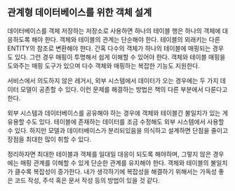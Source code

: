 ## 관계형 데이터베이스를 위한 객체 설계

  데이터베이스를 객체 저장하는 저장소로 사용하면 하나의 테이블 행은 하나의 객체에 대응하도록 해야 한다. 객체와 테이블의 관계는 단순해야 한다. 테이블의 외래키는 다른 ENTITY의 참조로 변환해야 한다. 간혹 다수의 객체가 하나의 테이블에 매핑되는 경우도 있다. 그런 경우 매핑이 투명해서 쉽게 이해할 수 있어야 한다. 객체와 테이블 매핑을 도와주는 매핑 도구가 있으며 다수 객체와 매핑하는 복잡한 기능도 지원한다.

  서비스에서 의도하지 않은 레거시, 외부 시스템에서 데이터가 오는 경우에는 두 가지 데이터 모델이 공존할 수 있다. 이런 문제를 해결하는 방법은 책의 다른 부분에서 다룬다고 한다.

  외부 시스템과 데이터베이스를 공유해야 하는 경우에 객체와 테이블간 불일치가 있는 게 유용할 수도 있다. 테이블에 존재하는 데이터를 조금 수정해도 외부 시스템에서 사용할 수 있다. 하지만 모델과 데이터베이스가 분리되있음을 의식하고 설계하면 단점을 줄이고 장점을 최대한 많이 취할 수 있다.

  정리하자면 최대한 테이블과 객체를 일대일 대응이 되도록 해야하며, 그렇지 않은 경우에는 매핑 관계를 이해할 수 있게 단순한 관계를 유지해야 한다. 객체와 테이블의 불일치가 클수록 복잡성이 증가한다. 내가 생각하기에 복잡성을 해결하기 위해서는 가독성 좋은 코드 작성, 주석 혹은 문서 작성 등의 방법이 있을 것 같다.
